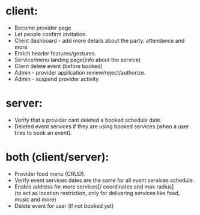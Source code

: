 # client:

<!-- -  Create invite page for client event. -->

-  Become provider page
-  Let people confirm invitation.
-  Client dashboard - add more details about the party. attendance and more
-  Enrich header features/gestures.
-  Service/menu landing page(info about the service)
-  Client delete event (before booked)
-  Admin - provider application review/reject/authorize.
-  Admin - suspend provider activity
   <!-- -  Add user menu (logout setting etc...) -->
   <!-- -  Add a booked events section for providers. -->
   <!-- -  Fix scheduler time difference - use dates libs to do it -->

# server:

-  Verify that a provider cant deleted a booked schedule date.
-  Deleted event services if they are using booked services (when a user tries to book an event).

# both (client/server):

-  Provider food menu (CRUD).
-  Verify event services dates are the same for all event services schedule.
-  Enable address for more services[/ coordinates and max radius]<br> (to act as location restriction, only for delivering services like food, music and more)
-  Delete event for user (if not booked yet)
